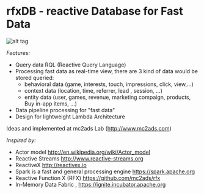 rfxDB - reactive Database for Fast Data
=====

![alt tag](http://dl.dropboxusercontent.com/u/4074962/mc2ads/resources/images/rfx-DB.png)

*Features:*

* Query data RQL (Reactive Query Language)
* Processing fast data as real-time view, there are 3 kind of data would be stored queried:
  + behavioral data (game, interests, touch, impressions, click, view,...)
  + context data (location, time, referrer, lead , session, ...)
  + entity data (user, games, revenue, marketing compaign, products, Buy in-app items, ...)
* Data pipeline processing for "fast data"
* Design for lightweight Lambda Architecture

Ideas and implemented at mc2ads Lab (http://www.mc2ads.com) 

*Inspired by:*
* Actor model http://en.wikipedia.org/wiki/Actor_model
* Reactive Streams http://www.reactive-streams.org
* ReactiveX http://reactivex.io
* Spark is a fast and general processing engine https://spark.apache.org
* Reactive Function X (RFX)  https://github.com/mc2ads/rfx
* In-Memory Data Fabric , https://ignite.incubator.apache.org

